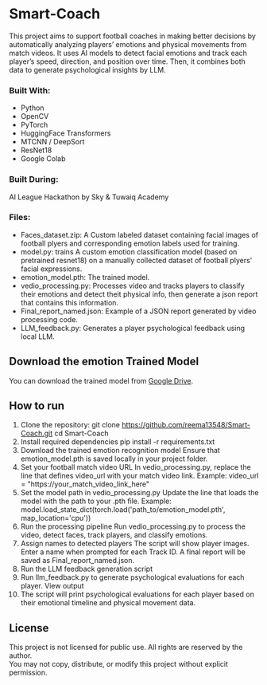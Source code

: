 # Smart-Coach
This project aims to support football coaches in making better decisions by automatically analyzing players’ emotions and physical movements from match videos.  It uses AI models to detect facial emotions and track each player’s speed, direction, and position over time. Then, it combines both  data to generate  psychological  insights by LLM.
###  Built With:
- Python
- OpenCV
- PyTorch
- HuggingFace Transformers
- MTCNN / DeepSort
- ResNet18
- Google Colab

###  Built During:
AI League Hackathon by Sky & Tuwaiq Academy

### Files:
- Faces_dataset.zip: A Custom labeled dataset containing facial images of football plyers and corresponding emotion labels used for training.
- model.py: trains A custom emotion classification model (based on pretrained resnet18) on a manually collected dataset of football plyers' facial expressions.
- emotion_model.pth: The trained model.
- vedio_processing.py: Processes video and tracks players to classify their emotions and detect theit physical info, then generate a json report that contains this information.
- Final_report_named.json: Example of a JSON report generated by video processing code.
- LLM_feedback.py: Generates a player psychological feedback using local LLM.

## Download the emotion Trained Model
You can download the trained model from [Google Drive](https://drive.google.com/file/d/1EBeqwMV4Vf_LlaFmW22PNjukdUYjOcXh/view?usp=sharing).

## How to run


1. Clone the repository:
git clone https://github.com/reema13548/Smart-Coach.git
cd Smart-Coach
2. Install required dependencies
pip install -r requirements.txt
3. Download the trained emotion recognition model
Ensure that emotion_model.pth is saved locally in your project folder.
4. Set your football match video URL
In vedio_processing.py, replace the line that defines video_url with your match video link.
Example:
video_url = "https://your_match_video_link_here"
5. Set the model path in vedio_processing.py
Update the line that loads the model with the path to your .pth file.
Example:
model.load_state_dict(torch.load('path_to/emotion_model.pth', map_location='cpu'))
6. Run the processing pipeline
Run vedio_processing.py to process the video, detect faces, track players, and classify emotions.
7. Assign names to detected players
The script will show player images. Enter a name when prompted for each Track ID.
A final report will be saved as Final_report_named.json.
8. Run the LLM feedback generation script
9. Run llm_feedback.py to generate psychological evaluations for each player.
View output 
10. The script will print psychological evaluations for each player based on their emotional timeline and physical movement data.



 ##  License
This project is not licensed for public use. All rights are reserved by the author.  
You may not copy, distribute, or modify this project without explicit permission.
